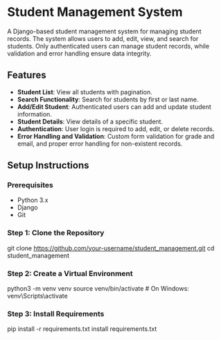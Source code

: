 # Student Management System

A Django-based student management system for managing student records. The system allows users to add, edit, view, and search for students. Only authenticated users can manage student records, while validation and error handling ensure data integrity.

## Features
- **Student List**: View all students with pagination.
- **Search Functionality**: Search for students by first or last name.
- **Add/Edit Student**: Authenticated users can add and update student information.
- **Student Details**: View details of a specific student.
- **Authentication**: User login is required to add, edit, or delete records.
- **Error Handling and Validation**: Custom form validation for grade and email, and proper error handling for non-existent records.

## Setup Instructions

### Prerequisites
- Python 3.x
- Django
- Git

### Step 1: Clone the Repository

git clone https://github.com/your-username/student_management.git
cd student_management

### Step 2: Create a Virtual Environment


python3 -m venv venv
source venv/bin/activate  # On Windows: venv\Scripts\activate
### Step 3: Install Requirements

pip install -r requirements.txt
install requirements.txt









